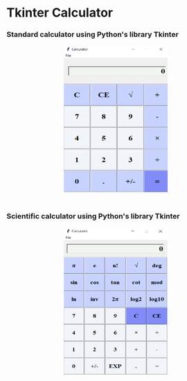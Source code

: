 
# Tkinter Calculator

### Standard calculator using Python's library Tkinter 

<p align="center">
   <img width="240" height="340"src="img/standard_cal.png">
</p>



# 

### Scientific calculator using Python's library Tkinter 

<p align="center">
   <img width="240" height="340"src="img/scientific.png">
</p>
